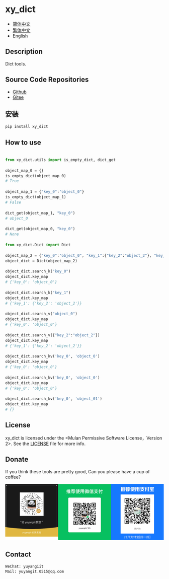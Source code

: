 <!--
 * @Author: yuyangit yuyangit.0515@qq.com
 * @Date: 2024-10-18 13:21:27
 * @LastEditors: yuyangit yuyangit.0515@qq.com
 * @LastEditTime: 2024-10-24 19:51:45
 * @FilePath: /xy_dict/readme/README_en.md
 * @Description: 这是默认设置,请设置`customMade`, 打开koroFileHeader查看配置 进行设置: https://github.com/OBKoro1/koro1FileHeader/wiki/%E9%85%8D%E7%BD%AE
-->
# xy_dict

- [简体中文](README_zh_CN.md)
- [繁体中文](README_zh_TW.md)
- [English](README_en.md)

## Description
Dict tools.

## Source Code Repositories

- <a href="https://github.com/xy-base/xy_dict.git" target="_blank">Github</a>  
- <a href="https://gitee.com/xy-base/xy_dict.git" target="_blank">Gitee</a>

## 安装

```bash
pip install xy_dict
```

## How to use


```python

from xy_dict.utils import is_empty_dict, dict_get

object_map_0 = {}
is_empty_dict(object_map_0)
# True

object_map_1 = {"key_0":"object_0"}
is_empty_dict(object_map_1)
# False

dict_get(object_map_1, "key_0")
# object_0

dict_get(object_map_0, "key_0")
# None

from xy_dict.Dict import Dict

object_map_2 = {"key_0":"object_0", "key_1":{"key_2":"object_2"}, "key_3":["object_3"]}
object_dict = Dict(object_map_2)

object_dict.search_k("key_0")
object_dict.key_map
# {'key_0': 'object_0'}

object_dict.search_k("key_1")
object_dict.key_map
# {'key_1': {'key_2': 'object_2'}}

object_dict.search_v("object_0")
object_dict.key_map
# {'key_0': 'object_0'}

object_dict.search_v({"key_2":"object_2"})
object_dict.key_map
# {'key_1': {'key_2': 'object_2'}}

object_dict.search_kv('key_0', 'object_0')
object_dict.key_map
# {'key_0': 'object_0'}

object_dict.search_kv('key_0', 'object_0')
object_dict.key_map
# {'key_0': 'object_0'}

object_dict.search_kv('key_0', 'object_01')
object_dict.key_map
# {}

```

## License
xy_dict is licensed under the <Mulan Permissive Software License，Version 2>. See the [LICENSE](../LICENSE) file for more info.

## Donate

If you think these tools are pretty good, Can you please have a cup of coffee?  

![Pay-Total](./Pay-Total.png)  


## Contact

```
WeChat: yuyangiit
Mail: yuyangit.0515@qq.com
```
